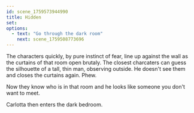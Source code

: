 ```yaml
---
id: scene_1759573944990
title: Hidden
set:
options:
  - text: "Go through the dark room"
    next: scene_1759508773696
---
```


The characters quickly, by pure instinct of fear, line up against the wall as the curtains of that room open brutaly. The closest charcaters can guess the silhouette of a tall, thin man, observing outside. He doesn't see them and closes the curtains again. Phew. 

Now they know who is in that room and he looks like someone you don't want to meet. 

Carlotta then enters the dark bedroom.